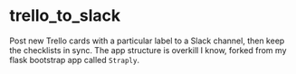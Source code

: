 trello_to_slack
=======

Post new Trello cards with a particular label to a Slack channel, then keep the checklists in sync. The app structure is overkill I know, forked from my flask bootstrap app called `Straply`.
